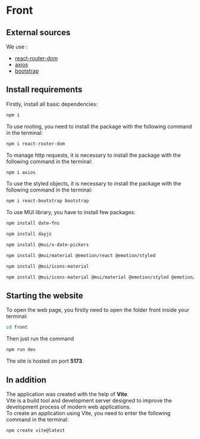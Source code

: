 # Front

## External sources

We use :

- [react-router-dom](https://reactrouter.com/en/main/)
- [axios](https://axios-http.com/)
- [bootstrap](https://getbootstrap.com/)

## Install requirements
Firstly, install all basic dependencies:
```bash
npm i
```

To use rooting, you need to install the package with the following command in the terminal:

```bash
npm i react-router-dom
```

To manage http requests, it is necessary to install the package with the following command in the terminal:

```bash
npm i axios
```

To use the styled objects, it is necessary to install the package with the following command in the terminal:

```bash
npm i react-bootstrap bootstrap

```

To use MUI library, you have to install few packages:
```bash
npm install date-fns
```
```bash
npm install dayjs
```
```bash
npm install @mui/x-date-pickers
```
```bash
npm install @mui/material @emotion/react @emotion/styled
```
```bash
npm install @mui/icons-material
```
```bash
npm install @mui/icons-material @mui/material @emotion/styled @emotion/react
```
## Starting the website

To open the web page, you firstly need to open the folder front inside your terminal:

```bash
cd front
```

Then just run the command

```bash
npm run dev
```

The site is hosted on port **5173**.

## In addition

The application was created with the help of **Vite**.<br/>
Vite is a build tool and development server designed to improve the development process of modern web applications. <br/>
To create an application using Vite, you need to enter the following command in the terminal:

```bash
npm create vite@latest
```

